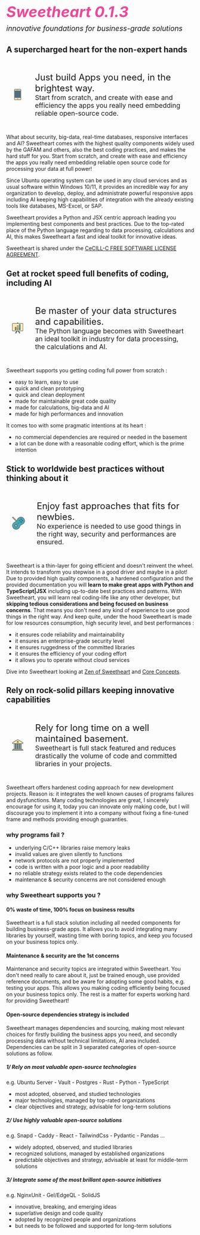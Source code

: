 <h1 style="font-size:2.5rem; font-style:italic; margin-bottom:0.5rem; color:#ec4899;">
  Sweetheart 0.1.3 </h1>
<p style="font-size:1.2rem; font-style:italic; margin-top:0; margin-bottom:2rem;">
  innovative foundations for business-grade solutions </p>


## A supercharged heart for the non-expert hands

<div style="display:flex; padding:1rem;">
  <svg width="70px" height="70px" viewBox="0 0 64 64" enable-background="new 0 0 64 64" fill="#000000">
    <g stroke-width="0"/>
    <g stroke-linecap="round" stroke-linejoin="round"/>
    <g> <g> 
    <rect x="14" y="10" fill="#506C7F" width="36" height="40"/> <g>
    <path fill="#F9EBB2" d="M14,4v4h36V4c0-1.104-0.896-2-2-2H16C14.896,2,14,2.896,14,4z"/>
    <path fill="#F9EBB2" d="M50,60v-8H14v8c0,1.104,0.896,2,2,2h32C49.104,62,50,61.104,50,60z"/> </g>
    <path fill="#394240" d="M48,0H16c-2.211,0-4,1.789-4,4v56c0,2.211,1.789,4,4,4h32c2.211,0,4-1.789,4-4V4C52,1.789,50.211,0,48,0z M50,60c0,1.104-0.896,2-2,2H16c-1.104,0-2-0.896-2-2v-8h36V60z M50,50H14V10h36V50z M50,8H14V4c0-1.104,0.896-2,2-2h32 c1.104,0,2,0.896,2,2V8z"/>
    <path fill="#ad7fa3" d="M32,60c1.658,0,3-1.342,3-3s-1.342-3-3-3s-3,1.342-3,3S30.342,60,32,60z M32,56c0.553,0,1,0.447,1,1 s-0.447,1-1,1s-1-0.447-1-1S31.447,56,32,56z"/> 
    <path fill="#ad7fa3" d="M33,4h-6c-0.553,0-1,0.447-1,1s0.447,1,1,1h6c0.553,0,1-0.447,1-1S33.553,4,33,4z"/>
    <circle fill="#ad7fa3" cx="37" cy="5" r="1"/> <circle fill="#B4CCB9" cx="32" cy="57" r="1"/> </g> </g>
  </svg>
  <p style="display:block; margin-left:2rem;">
    <span style="font-size:1.5rem">
      Just build Apps you need, in the brightest way.
    </span><br/>
    <span style="font-size:1.1rem; margin-top:2rem;">
      Start from scratch, and create with ease and efficiency the apps you really need embedding reliable open-source code.
    </span>
  </p>
</div>

What about security, big-data, real-time databases, responsive interfaces and AI? Sweetheart comes with the highest quality components widely used by the GAFAM and others, also the best coding practices, and makes the hard stuff for you. Start from scratch, and create with ease and efficiency the apps you really need embedding reliable open source code for processing your data at full power!

Since Ubuntu operating system can be used in any cloud services and as usual software within Windows 10/11, it provides an incredible way for any organization to develop, deploy, and administrate powerful responsive apps including AI keeping high capabilities of integration with the already existing tools like databases, MS-Excel, or SAP.

Sweetheart provides a Python and JSX centric approach leading you implementing best components and best practices. Due to the top-rated place of the Python language regarding to data processing, calculations and AI, this makes Sweetheart a fast and ideal toolkit for innovative ideas.

Sweetheart is shared under the [CeCILL-C FREE SOFTWARE LICENSE AGREEMENT](http://www.cecill.info/licences/Licence_CeCILL-C_V1-en.html).

## Get at rocket speed full benefits of coding, including AI

<div style="display:flex; padding:1rem;">
  <svg width="70px" height="70px" viewBox="0 0 64 64" enable-background="new 0 0 64 64" >
    <g>
      <g>
        <path fill="#506C7F" d="M32,2c-0.553,0-1,0.447-1,1v1h2V3C33,2.447,32.553,2,32,2z"/>
        <path fill="#506C7F" d="M20.135,60.5c-0.277,0.479-0.113,1.09,0.365,1.365c0.479,0.277,1.09,0.113,1.366-0.365l6.64-11.5h-2.309
          L20.135,60.5z"/>
        <path fill="#506C7F" d="M43.865,60.5L37.803,50h-2.309l6.64,11.5c0.276,0.479,0.888,0.643,1.366,0.366S44.143,60.979,43.865,60.5z
          "/>
      </g>
      <path fill="#F9EBB2" d="M62,46c0,1.104-0.896,2-2,2H4c-1.104,0-2-0.896-2-2V8c0-1.104,0.896-2,2-2h56c1.104,0,2,0.896,2,2V46z"/>
      <g>
        <path fill="#394240" d="M60,4H35V3c0-1.657-1.343-3-3-3s-3,1.343-3,3v1H4C1.789,4,0,5.789,0,8v38c0,2.211,1.789,4,4,4h19.888
          l-5.485,9.5c-0.829,1.435-0.338,3.27,1.098,4.098s3.27,0.337,4.098-1.098L30.814,50h2.37l7.217,12.5
          c0.829,1.436,2.663,1.927,4.099,1.098c1.436-0.828,1.926-2.662,1.098-4.098L40.112,50H60c2.211,0,4-1.789,4-4V8
          C64,5.789,62.211,4,60,4z M31,3c0-0.553,0.447-1,1-1s1,0.447,1,1v1h-2V3z M21.866,61.5c-0.276,0.479-0.888,0.643-1.366,0.365
          c-0.479-0.275-0.643-0.887-0.365-1.365L26.197,50h2.309L21.866,61.5z M43.865,60.5c0.277,0.479,0.113,1.09-0.365,1.366
          s-1.09,0.112-1.366-0.366L35.494,50h2.309L43.865,60.5z M62,46c0,1.104-0.896,2-2,2H4c-1.104,0-2-0.896-2-2V8c0-1.104,0.896-2,2-2
          h56c1.104,0,2,0.896,2,2V46z"/>
        <path fill="#394240" d="M35,18h-6c-0.553,0-1,0.447-1,1v25h8V19C36,18.447,35.553,18,35,18z M34,42h-4v-8h4V42z M34,32h-4V20h4V32
          z"/>
        <path fill="#394240" d="M47,10h-6c-0.553,0-1,0.447-1,1v33h8V11C48,10.447,47.553,10,47,10z M46,42h-4V32h4V42z M46,30h-4V12h4V30
          z"/>
        <path fill="#394240" d="M23,26h-6c-0.553,0-1,0.447-1,1v17h8V27C24,26.447,23.553,26,23,26z M22,42h-4v-6h4V42z M22,34h-4v-6h4V34
          z"/>
      </g>
      <g>
        <rect x="18" y="28" fill="#F76D57" width="4" height="6"/>
        <rect x="42" y="32" fill="#45AAB8" width="4" height="10"/>
        <rect x="30" y="20" fill="#B4CCB9" width="4" height="12"/>
        <rect x="42" y="12" fill="#45AAB8" width="4" height="18"/>
        <rect x="18" y="36" fill="#F76D57" width="4" height="6"/>
        <rect x="30" y="34" fill="#B4CCB9" width="4" height="8"/>
      </g>
      <g opacity="0.2">
        <rect x="42" y="32" fill="#231F20" width="4" height="10"/>
        <rect x="18" y="36" fill="#231F20" width="4" height="6"/>
        <rect x="30" y="34" fill="#231F20" width="4" height="8"/>
      </g>
    </g>
  </svg>
  <p style="display:block; margin-left:2rem;">
    <span style="font-size:1.5rem">
      Be master of your data structures and capabilities.
    </span><br/>
    <span style="font-size:1.1rem; margin-top:2rem;">
      The Python language becomes with Sweetheart an ideal toolkit in industry
          for data processing, the calculations and AI.
    </span>
  </p>
</div>

Sweetheart supports you getting coding full power from scratch :

  - easy to learn, easy to use
  - quick and clean prototyping
  - quick and clean deployment
  - made for maintainable great code quality
  - made for calculations, big-data and AI
  - made for high performances and innovation

It comes too with some pragmatic intentions at its heart :

  - no commercial dependencies are required or needed in the basement
  - a lot can be done with a reasonable coding effort, which is the prime intention

## Stick to worldwide best practices without thinking about it

<div style="display:flex; padding:1rem;">
  <svg width="70px" height="70px" viewBox="0 0 64 64" enable-background="new 0 0 64 64">
    <g>
      <path fill="#F9EBB2" d="M2.294,2.294c0.391-0.392,1.022-0.392,1.414,0l17.664,17.665l0,0l-1.409,1.418L2.294,3.708
        C1.902,3.316,1.902,2.685,2.294,2.294z"/>
      <path fill="#45AAB8" d="M50.455,36.795c-6.582,1.898-11.762,7.078-13.659,13.66C34.2,57.205,27.665,62,20,62
        c-9.941,0-18-8.059-18-18c0-7.664,4.794-14.2,11.545-16.795c6.582-1.898,11.762-7.078,13.659-13.66C29.8,6.795,36.335,2,44,2
        c9.941,0,18,8.059,18,18C62,27.664,57.206,34.2,50.455,36.795z"/>
      <g>
        <path fill="#394240" d="M44,0c-6.558,0-12.361,3.166-16.002,8.045c-1.138,1.523-2.064,3.213-2.735,5.028
          c-0.58,1.916-1.48,3.71-2.632,5.315L5.122,0.879c-1.172-1.172-3.071-1.171-4.243,0c-1.171,1.172-1.172,3.071,0,4.243
          l17.514,17.513c-1.566,1.125-3.312,2.007-5.185,2.573c-0.049,0.015-0.085,0.04-0.135,0.055c-1.814,0.671-3.505,1.598-5.028,2.735
          C3.165,31.639,0,37.442,0,44c0,11.046,8.954,20,20,20c6.558,0,12.361-3.166,16.002-8.045c1.138-1.523,2.064-3.213,2.735-5.028
          c1.738-5.739,6.45-10.452,12.189-12.189c1.814-0.671,3.505-1.598,5.028-2.735C60.835,32.361,64,26.558,64,20
          C64,8.954,55.046,0,44,0z M2.294,3.708c-0.392-0.392-0.392-1.023,0-1.414c0.391-0.392,1.022-0.392,1.414,0l17.664,17.665
          l-1.409,1.418L2.294,3.708z M50.455,36.795c-6.582,1.898-11.762,7.078-13.659,13.66C34.2,57.205,27.665,62,20,62
          c-9.941,0-18-8.059-18-18c0-7.664,4.794-14.2,11.545-16.795c6.582-1.898,11.762-7.078,13.659-13.66C29.8,6.795,36.335,2,44,2
          c9.941,0,18,8.059,18,18C62,27.664,57.206,34.2,50.455,36.795z"/>
        <path fill="#394240" d="M26,42h-4v-4c0-0.553-0.447-1-1-1h-4c-0.553,0-1,0.447-1,1v4h-4c-0.553,0-1,0.447-1,1v4
          c0,0.553,0.447,1,1,1h4v4c0,0.553,0.447,1,1,1h4c0.553,0,1-0.447,1-1v-4h4c0.553,0,1-0.447,1-1v-4C27,42.447,26.553,42,26,42z
           M25,46h-5v5h-2v-5h-5v-2h5v-5h2v5h5V46z"/>
        <path fill="#394240" d="M52,16c-1.657,0-3,1.344-3,3s1.343,3,3,3s3-1.344,3-3S53.657,16,52,16z M52,20c-0.553,0-1-0.447-1-1
          s0.447-1,1-1s1,0.447,1,1S52.553,20,52,20z"/>
        <path fill="#394240" d="M38,16c-1.657,0-3,1.344-3,3s1.343,3,3,3s3-1.344,3-3S39.657,16,38,16z M38,20c-0.553,0-1-0.447-1-1
          s0.447-1,1-1s1,0.447,1,1S38.553,20,38,20z"/>
        <path fill="#394240" d="M45,23c-1.656,0-3,1.343-3,3s1.344,3,3,3s3-1.343,3-3S46.656,23,45,23z M45,27c-0.553,0-1-0.447-1-1
          s0.447-1,1-1s1,0.447,1,1S45.553,27,45,27z"/>
        <path fill="#394240" d="M45,9c-1.656,0-3,1.343-3,3s1.344,3,3,3s3-1.343,3-3S46.656,9,45,9z M45,13c-0.553,0-1-0.447-1-1
          s0.447-1,1-1s1,0.447,1,1S45.553,13,45,13z"/>
        <path fill="#394240" d="M29.879,32.707l-2.121,2.121c-0.392,0.392-0.392,1.023,0,1.414c0.391,0.392,1.022,0.392,1.414,0
          l2.121-2.121c0.391-0.391,0.391-1.023,0-1.414S30.27,32.316,29.879,32.707z"/>
        <path fill="#394240" d="M34.828,27.758l-2.121,2.121c-0.391,0.391-0.391,1.023,0,1.414s1.023,0.391,1.414,0l2.121-2.121
          c0.391-0.391,0.391-1.023,0-1.414S35.219,27.367,34.828,27.758z"/>
      </g>
      <polygon fill="#F9EBB2" points="25,44 20,44 20,39 18,39 18,44 13,44 13,46 18,46 18,51 20,51 20,46 25,46 	"/>
      <circle fill="#F9EBB2" cx="38" cy="19" r="1"/>
      <circle fill="#506C7F" cx="45" cy="26" r="1"/>
      <circle fill="#F76D57" cx="52" cy="19" r="1"/>
      <circle fill="#B4CCB9" cx="45" cy="12" r="1"/>
    </g>
  </svg>
  <p style="display:block; margin-left:2rem;">
    <span style="font-size:1.5rem">
      Enjoy fast approaches that fits for newbies.
    </span><br/>
    <span style="font-size:1.1rem; margin-top:2rem;">
      No experience is needed to use good things in the right way,
          security and performances are ensured.
    </span>
  </p>
</div>

Sweetheart is a thin-layer for going efficient and doesn't reinvent the wheel. It intends to transform you stepwise in a good driver and maybe in a pilot! Due to provided high quality components, a hardened configuration and the provided documentation you will **learn to make great apps with Python and TypeScript|JSX** including up-to-date best practices and patterns. With Sweetheart, you will learn real coding-life like any other developer, but **skipping tedious considerations and being focused on business concerns**. That means you don't need any kind of experience to use good things in the right way. And keep quite, under the hood Sweetheart is made for low resources consumption, high security level, and best performances :

  - it ensures code reliability and maintainability
  - it ensures an enterprise-grade security level
  - it ensures ruggedness of the committed libraries
  - it ensures the efficiency of your coding effort
  - it allows you to operate without cloud services

Dive into Sweetheart looking at
[Zen of Sweetheart](https://github.com/IncredibleProgress/Sweetheart/blob/main/documentation/markdown/Zen%20of%20Sweetheart.md)
and [Core Concepts](https://github.com/IncredibleProgress/Sweetheart/blob/main/documentation/src/core%20concepts.md).

## Rely on rock-solid pillars keeping innovative capabilities

<div style="display:flex; padding:1rem;">
  <svg width="70px" height="70px" viewBox="0 0 64 64" enable-background="new 0 0 64 64" >
    <g>
      <g>
        <rect x="18" y="25" fill="#506C7F" width="4" height="29"/>
        <rect x="30" y="25" fill="#506C7F" width="4" height="29"/>
        <rect x="42" y="25" fill="#506C7F" width="4" height="29"/>
      </g>
      <g>
        <rect x="48" y="25" fill="#B4CCB9" width="4" height="29"/>
        <rect x="24" y="25" fill="#B4CCB9" width="4" height="29"/>
        <rect x="36" y="25" fill="#B4CCB9" width="4" height="29"/>
        <rect x="12" y="25" fill="#B4CCB9" width="4" height="29"/>
      </g>
      <g>
        <path fill="#F9EBB2" d="M8,56c-1.104,0-2,0.896-2,2h52c0-1.104-0.895-2-2-2H8z"/>
        <path fill="#F9EBB2" d="M60,60H4c-1.104,0-2,0.896-2,2h60C62,60.896,61.105,60,60,60z"/>
      </g>
      <path fill="#F9EBB2" d="M4,23h56c0.893,0,1.684-0.601,1.926-1.461c0.24-0.86-0.125-1.785-0.889-2.248l-28-17
        C32.725,2.1,32.365,2,32,2c-0.367,0-0.725,0.1-1.037,0.29L2.961,19.291c-0.764,0.463-1.129,1.388-0.888,2.247
        C2.315,22.399,3.107,23,4,23z"/>
      <g>
        <path fill="#394240" d="M60,58c0-2.209-1.791-4-4-4h-2V25h6c1.795,0,3.369-1.194,3.852-2.922c0.484-1.728-0.242-3.566-1.775-4.497
          l-28-17C33.439,0.193,32.719,0,32,0s-1.438,0.193-2.076,0.581l-28,17c-1.533,0.931-2.26,2.77-1.775,4.497
          C0.632,23.806,2.207,25,4,25h6v29H8c-2.209,0-4,1.791-4,4c-2.209,0-4,1.791-4,4v2h64v-2C64,59.791,62.209,58,60,58z M4,23
          c-0.893,0-1.685-0.601-1.926-1.462c-0.241-0.859,0.124-1.784,0.888-2.247l28-17.001C31.275,2.1,31.635,2,32,2
          c0.367,0,0.725,0.1,1.039,0.291l28,17c0.764,0.463,1.129,1.388,0.887,2.248C61.686,22.399,60.893,23,60,23H4z M52,25v29h-4V25H52z
            M46,25v29h-4V25H46z M40,25v29h-4V25H40z M34,25v29h-4V25H34z M28,25v29h-4V25H28z M22,25v29h-4V25H22z M16,25v29h-4V25H16z
            M8,56h48c1.105,0,2,0.896,2,2H6C6,56.896,6.896,56,8,56z M2,62c0-1.104,0.896-2,2-2h56c1.105,0,2,0.896,2,2H2z"/>
        <path fill="#394240" d="M32,9c-2.762,0-5,2.238-5,5s2.238,5,5,5s5-2.238,5-5S34.762,9,32,9z M32,17c-1.656,0-3-1.343-3-3
          s1.344-3,3-3c1.658,0,3,1.343,3,3S33.658,17,32,17z"/>
      </g>
      <circle fill="#F76D57" cx="32" cy="14" r="3"/>
    </g>
  </svg>
  <p style="display:block; margin-left:2rem;">
    <span style="font-size:1.5rem">
      Rely for long time on a well maintained basement.
    </span><br/>
    <span style="font-size:1.1rem; margin-top:2rem;">
      Sweetheart is full stack featured and reduces drastically
          the volume of code and committed libraries in your projects.
    </span>
  </p>
</div>

Sweetheart offers hardenest coding approach for new development projects. Reason is: it integrates the well known causes of programs failures and dysfunctions. Many coding technologies are great, I sincerely encourage for using it, today you can innovate only making code, but I will discourage you to implement it into a company without fixing a fine-tuned frame and methods providing enough guaranties.

### why programs fail ?

  - underlying C/C++ libraries raise memory leaks
  - invalid values are given silently to functions
  - network protocols are not properly implemented
  - code is written with a poor logic and a poor readability
  - no reliable strategy exists related to the code dependencies
  - maintenance & security concerns are not considered enough

### why Sweetheart supports you ?

#### 0% waste of time, 100% focus on business results

Sweetheart is a full stack solution including all needed components for building business-grade apps. It allows you to avoid integrating many libraries by yourself, wasting time with boring topics, and keep you focused on your business topics only.

#### Maintenance & security are the 1st concerns

Maintenance and security topics are integrated within Sweetheart. You don't need really to care about it, just be trained enough, use provided reference documents, and be aware for adopting some good habits, e.g. testing your apps. This allows you making coding efficiently being focused on your business topics only. The rest is a matter for experts working hard for providing Sweetheart!

#### Open-source dependencies strategy is included

Sweetheart manages dependencies and sourcing, making most relevant choices for firstly building the business apps you need, and secondly processing data without technical limitations, AI area included. Dependencies can be split in 3 separated categories of open-source solutions as follow. 

##### 1/ Rely on most valuable open-source technologies
e.g. Ubuntu Server - Vault - Postgres - Rust - Python - TypeScript
  - most adopted, observed, and studied technologies
  - major technologies, managed by top-rated organizations
  - clear objectives and strategy, advisable for long-term solutions

##### 2/ Use highly valuable open-source solutions
e.g. Snapd - Caddy - React - TailwindCss - Pydantic - Pandas ...
  - widely adopted, observed, and studied libraries
  - recognized solutions, managed by established organizations
  - predictable objectives and strategy, advisable at least for middle-term solutions

##### 3/ Integrate some of the most brillant open-source initiatives
e.g. NginxUnit - Gel/EdgeQL - SolidJS
  - innovative, breaking, and emerging ideas
  - superlative design and code quality
  - adopted by recognized people and organizations
  - but needs to be followed and supported for long-term solutions
